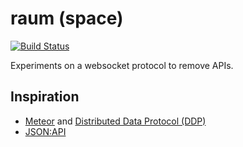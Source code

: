 # raum (space)

[![Build Status](https://travis-ci.com/noxan/raum.svg?branch=master)](https://travis-ci.com/noxan/raum)

Experiments on a websocket protocol to remove APIs.

## Inspiration

- [Meteor](https://www.meteor.com) and [Distributed Data Protocol (DDP)](https://github.com/meteor/meteor/tree/devel/packages/ddp)
- [JSON:API](https://jsonapi.org)
